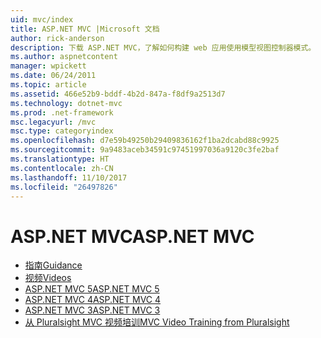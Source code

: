 ```yaml
---
uid: mvc/index
title: ASP.NET MVC |Microsoft 文档
author: rick-anderson
description: 下载 ASP.NET MVC，了解如何构建 web 应用使用模型视图控制器模式。
ms.author: aspnetcontent
manager: wpickett
ms.date: 06/24/2011
ms.topic: article
ms.assetid: 466e52b9-bddf-4b2d-847a-f8df9a2513d7
ms.technology: dotnet-mvc
ms.prod: .net-framework
msc.legacyurl: /mvc
msc.type: categoryindex
ms.openlocfilehash: d7e59b49250b29409836162f1ba2dcabd88c9925
ms.sourcegitcommit: 9a9483aceb34591c97451997036a9120c3fe2baf
ms.translationtype: HT
ms.contentlocale: zh-CN
ms.lasthandoff: 11/10/2017
ms.locfileid: "26497826"
---
```

<a name="aspnet-mvc"></a><span data-ttu-id="8f57c-103">ASP.NET MVC</span><span class="sxs-lookup"><span data-stu-id="8f57c-103">ASP.NET MVC</span></span>
====================
- [<span data-ttu-id="8f57c-104">指南</span><span class="sxs-lookup"><span data-stu-id="8f57c-104">Guidance</span></span>](overview/index.md)
- [<span data-ttu-id="8f57c-105">视频</span><span class="sxs-lookup"><span data-stu-id="8f57c-105">Videos</span></span>](videos/index.md)
- [<span data-ttu-id="8f57c-106">ASP.NET MVC 5</span><span class="sxs-lookup"><span data-stu-id="8f57c-106">ASP.NET MVC 5</span></span>](mvc5.md)
- [<span data-ttu-id="8f57c-107">ASP.NET MVC 4</span><span class="sxs-lookup"><span data-stu-id="8f57c-107">ASP.NET MVC 4</span></span>](mvc4.md)
- [<span data-ttu-id="8f57c-108">ASP.NET MVC 3</span><span class="sxs-lookup"><span data-stu-id="8f57c-108">ASP.NET MVC 3</span></span>](mvc3.md)
- [<span data-ttu-id="8f57c-109">从 Pluralsight MVC 视频培训</span><span class="sxs-lookup"><span data-stu-id="8f57c-109">MVC Video Training from Pluralsight</span></span>](pluralsight.md)
